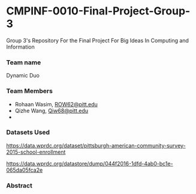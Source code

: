 # CMPINF-0010-Final-Project-Group-3
Group 3's Repository For the Final Project For Big Ideas In Computing and Information 

### Team name
Dynamic Duo

### Team Members
- Rohaan Wasim, ROW62@pitt.edu
- Qizhe Wang, Qiw68@pitt.edu
- 

### Datasets Used

https://data.wprdc.org/dataset/pittsburgh-american-community-survey-2015-school-enrollment 

https://data.wprdc.org/datastore/dump/044f2016-1dfd-4ab0-bc1e-065da05fca2e

### Abstract
